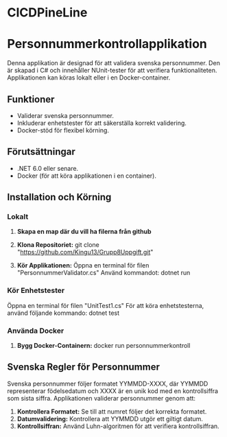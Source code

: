 # CICDPineLine

# Personnummerkontrollapplikation

Denna applikation är designad för att validera svenska personnummer. Den är skapad i C# och innehåller NUnit-tester för att verifiera funktionaliteten. Applikationen kan köras lokalt eller i en Docker-container.

## Funktioner

- Validerar svenska personnummer.
- Inkluderar enhetstester för att säkerställa korrekt validering.
- Docker-stöd för flexibel körning.

## Förutsättningar

- .NET 6.0 eller senare.
- Docker (för att köra applikationen i en container).

## Installation och Körning

### Lokalt

1. **Skapa en map där du vill ha filerna från github**

2. **Klona Repositoriet:**
git clone "https://github.com/Kingu13/Grupp8Uppgift.git"

3. **Kör Applikationen:**
Öppna en terminal för filen "PersonnummerValidator.cs"
Använd kommandot: dotnet run

### Kör Enhetstester
Öppna en terminal för filen "UnitTest1.cs"
För att köra enhetstesterna, använd följande kommando: dotnet test

### Använda Docker

1. **Bygg Docker-Containern:**
docker run personnummerkontroll


## Svenska Regler för Personnummer

Svenska personnummer följer formatet YYMMDD-XXXX, där YYMMDD representerar födelsedatum och XXXX är en unik kod med en kontrollsiffra som sista siffra. Applikationen validerar personnummer genom att:

1. **Kontrollera Formatet:** Se till att numret följer det korrekta formatet.
2. **Datumvalidering:** Kontrollera att YYMMDD utgör ett giltigt datum.
3. **Kontrollsiffran:** Använd Luhn-algoritmen för att verifiera kontrollsiffran.


